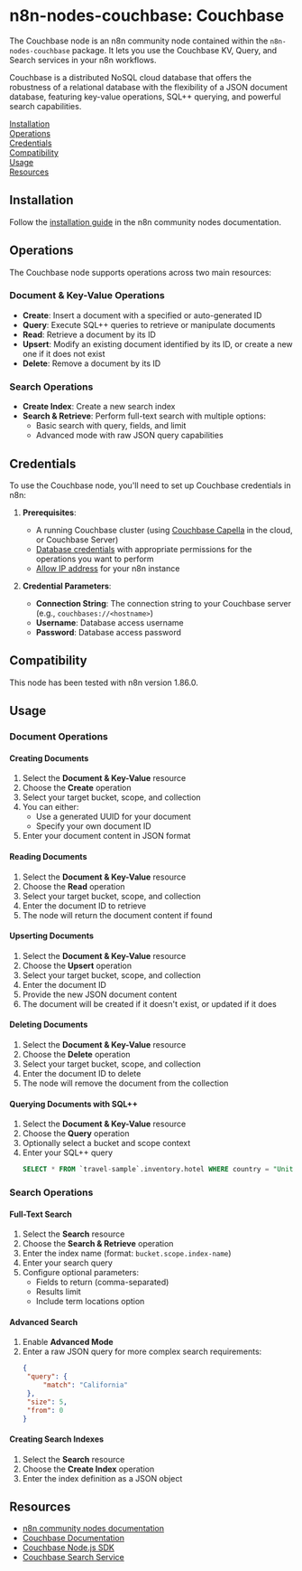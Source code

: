 # n8n-nodes-couchbase: Couchbase

The Couchbase node is an n8n community node contained within the `n8n-nodes-couchbase` package. It lets you use the Couchbase KV, Query, and Search services in your n8n workflows.

Couchbase is a distributed NoSQL cloud database that offers the robustness of a relational database with the flexibility of a JSON document database, featuring key-value operations, SQL++ querying, and powerful search capabilities.

[Installation](#installation)  
[Operations](#operations)  
[Credentials](#credentials)  
[Compatibility](#compatibility)  
[Usage](#usage)  
[Resources](#resources)

## Installation

Follow the [installation guide](https://docs.n8n.io/integrations/community-nodes/installation/) in the n8n community nodes documentation.

## Operations

The Couchbase node supports operations across two main resources:

### Document & Key-Value Operations

- **Create**: Insert a document with a specified or auto-generated ID
- **Query**: Execute SQL++ queries to retrieve or manipulate documents
- **Read**: Retrieve a document by its ID
- **Upsert**: Modify an existing document identified by its ID, or create a new one if it does not exist
- **Delete**: Remove a document by its ID

### Search Operations

- **Create Index**: Create a new search index
- **Search & Retrieve**: Perform full-text search with multiple options:
  - Basic search with query, fields, and limit
  - Advanced mode with raw JSON query capabilities

## Credentials

To use the Couchbase node, you'll need to set up Couchbase credentials in n8n:

1. **Prerequisites**:

   - A running Couchbase cluster (using [Couchbase Capella](https://cloud.couchbase.com/) in the cloud, or Couchbase Server)
   - [Database credentials](https://docs.couchbase.com/cloud/clusters/manage-database-users.html#create-database-credentials) with appropriate permissions for the operations you want to perform
   - [Allow IP address](https://docs.couchbase.com/cloud/clusters/allow-ip-address.html) for your n8n instance

2. **Credential Parameters**:
   - **Connection String**: The connection string to your Couchbase server (e.g., `couchbases://<hostname>`)
   - **Username**: Database access username
   - **Password**: Database access password

## Compatibility

This node has been tested with n8n version 1.86.0.

## Usage

### Document Operations

#### Creating Documents

1. Select the **Document & Key-Value** resource
2. Choose the **Create** operation
3. Select your target bucket, scope, and collection
4. You can either:
   - Use a generated UUID for your document
   - Specify your own document ID
5. Enter your document content in JSON format

#### Reading Documents

1. Select the **Document & Key-Value** resource
2. Choose the **Read** operation
3. Select your target bucket, scope, and collection
4. Enter the document ID to retrieve
5. The node will return the document content if found

#### Upserting Documents

1. Select the **Document & Key-Value** resource
2. Choose the **Upsert** operation
3. Select your target bucket, scope, and collection
4. Enter the document ID
5. Provide the new JSON document content
6. The document will be created if it doesn't exist, or updated if it does

#### Deleting Documents

1. Select the **Document & Key-Value** resource
2. Choose the **Delete** operation
3. Select your target bucket, scope, and collection
4. Enter the document ID to delete
5. The node will remove the document from the collection

#### Querying Documents with SQL++

1. Select the **Document & Key-Value** resource
2. Choose the **Query** operation
3. Optionally select a bucket and scope context
4. Enter your SQL++ query
   ```sql
   SELECT * FROM `travel-sample`.inventory.hotel WHERE country = "United States"
   ```

### Search Operations

#### Full-Text Search

1. Select the **Search** resource
2. Choose the **Search & Retrieve** operation
3. Enter the index name (format: `bucket.scope.index-name`)
4. Enter your search query
5. Configure optional parameters:
   - Fields to return (comma-separated)
   - Results limit
   - Include term locations option

#### Advanced Search

1. Enable **Advanced Mode**
2. Enter a raw JSON query for more complex search requirements:
   ```json
   {
   	"query": {
   		"match": "California"
   	},
   	"size": 5,
   	"from": 0
   }
   ```

#### Creating Search Indexes

1. Select the **Search** resource
2. Choose the **Create Index** operation
3. Enter the index definition as a JSON object

## Resources

- [n8n community nodes documentation](https://docs.n8n.io/integrations/community-nodes/)
- [Couchbase Documentation](https://docs.couchbase.com/)
- [Couchbase Node.js SDK](https://docs.couchbase.com/nodejs-sdk/current/hello-world/start-using-sdk.html)
- [Couchbase Search Service](https://docs.couchbase.com/server/current/search/search-intro.html)

